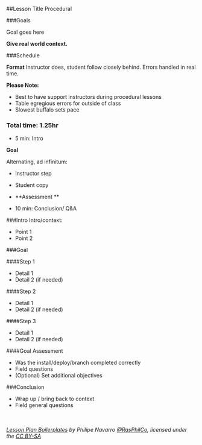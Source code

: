 ##Lesson Title Procedural

###Goals

Goal goes here

**Give real world context.**

###Schedule

**Format** 
Instructor does, student follow closely behind. Errors handled in real time. 

**Please Note:**

- Best to have support instructors during procedural lessons 
- Table egregious errors for outside of class
- Slowest buffalo sets pace

### Total time: 1.25hr

+ 5 min: Intro

**Goal**

Alternating, ad infinitum:

+ Instructor step
+ Student copy

+ **Assessment **

+ 10 min: Conclusion/ Q&A

###Intro
Intro/context:

+ Point 1
+ Point 2

###Goal

####Step 1

+ Detail 1 
+ Detail 2 (if needed)

####Step 2

+ Detail 1 
+ Detail 2 (if needed)

####Step 3

+ Detail 1 
+ Detail 2 (if needed)

####Goal Assessment

+ Was the install/deploy/branch completed correctly
+ Field questions
+ (Optional) Set additional objectives

###Conclusion
- Wrap up / bring back to context
- Field general questions


<br/><br />
*[Lesson Plan Boilerplates](https://github.com/RasPhilCo/lesson-plan-boiler-plates)  by Philipe Navarro [@RasPhilCo](https://github.com/RasPhilCo), licensed under the [CC BY-SA](http://creativecommons.org/licenses/by-sa/4.0/)*